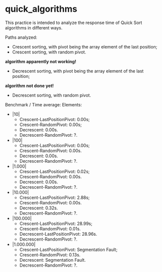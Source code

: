 # quick_algorithms

This practice is intended to analyze the response time of Quick Sort algorithms in different ways.

Paths analyzed:
* Crescent sorting, with pivot being the array element of the last position;
* Crescent sorting, with random pivot.


**algorithm apparently not working!**
* Decrescent sorting, with pivot being the array element of the last position;

**algorithm not done yet!**
* Decrescent sorting, with random pivot.


Benchmark / Time average:
Elements:
  * |10| 
    - Crescent-LastPositionPivot: 0.00s; 
    - Crescent-RandomPivot: 0.00s;
    - Decrescent: 0.00s.
    - Decrescent-RandomPivot: ?.
  * |100|
    - Crescent-LastPositionPivot: 0.00s; 
    - Crescent-RandomPivot: 0.00s.
    - Decrescent: 0.00s.
    - Decrescent-RandomPivot: ?.
  * |1.000| 
    - Crescent-LastPositionPivot: 0.02s; 
    - Crescent-RandomPivot: 0.00s.
    - Decrescent: 0.00s.
    - Decrescent-RandomPivot: ?.
  * |10.000| 
    - Crescent-LastPositionPivot: 2.88s; 
    - Crescent-RandomPivot: 0.00s.
    - Decrescent: 0.32s.
    - Decrescent-RandomPivot: ?.
  * |100.000| 
    - Crescent-LastPositionPivot: 28.99s; 
    - Crescent-RandomPivot: 0.01s.
    - Decrescent-LastPositionPivot: 28.96s.
    - Decrescent-RandomPivot: ?.
  * |1.000.000|
    - Crescent-LastPositionPivot: Segmentation Fault; 
    - Crescent-RandomPivot: 0.13s.
    - Decrescent: Segmentation Fault.
    - Decrescent-RandomPivot: ?.

